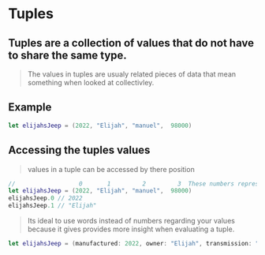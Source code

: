 # Tuples

## Tuples are a collection of values that do not have to share the same type.

> The values in tuples are usualy related pieces of data that mean something when looked at collectivley. 

## Example

``` swift
let elijahsJeep = (2022, "Elijah", "manuel",  98000)

```

## Accessing the tuples values

> values in a tuple can be accessed by there position 

``` swift
//                  0       1         2         3  These numbers represent the position of each value in the tuple
let elijahsJeep = (2022, "Elijah", "manuel",  98000)
elijahsJeep.0 // 2022
elijahsJeep.1 // "Elijah"
```
> Its ideal to use words instead of numbers regarding your values because it gives provides more insight when evaluating a tuple. 

``` swift
let elijahsJeep = (manufactured: 2022, owner: "Elijah", transmission: "manuel", odometer: 98000)

```
